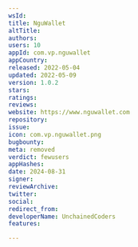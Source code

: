 ```yaml
---
wsId: 
title: NguWallet
altTitle: 
authors: 
users: 10
appId: com.vp.nguwallet
appCountry: 
released: 2022-05-04
updated: 2022-05-09
version: 1.0.2
stars: 
ratings: 
reviews: 
website: https://www.nguwallet.com
repository: 
issue: 
icon: com.vp.nguwallet.png
bugbounty: 
meta: removed
verdict: fewusers
appHashes: 
date: 2024-08-31
signer: 
reviewArchive: 
twitter: 
social: 
redirect_from: 
developerName: UnchainedCoders
features: 

---
```


